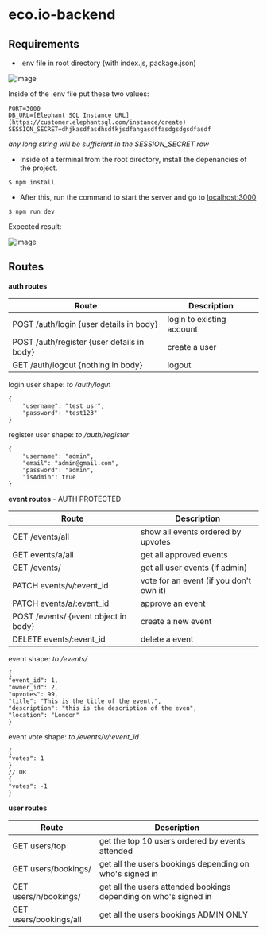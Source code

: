 # eco.io-backend

## Requirements

- .env file in root directory (with index.js, package.json)

![image](https://user-images.githubusercontent.com/75338985/227611111-8cf936bc-7692-4f4e-b269-4279670c225f.png)

Inside of the .env file put these two values:
```
PORT=3000
DB_URL=[Elephant SQL Instance URL](https://customer.elephantsql.com/instance/create)
SESSION_SECRET=dhjkasdfasdhsdfkjsdfahgasdffasdgsdgsdfasdf
```

*any long string will be sufficient in the SESSION_SECRET row*

- Inside of a terminal from the root directory, install the depenancies of the project.

```
$ npm install
```

- After this, run the command to start the server and go to [localhost:3000](http://localhost:3000)

```
$ npm run dev
```

Expected result:

![image](https://user-images.githubusercontent.com/75338985/227611868-20cdf626-55b9-49f6-8149-7f396d4147e3.png)


## Routes

**auth routes**

| Route | Description |
|--------------|-------------|
| POST /auth/login {user details in body} | login to existing account |
| POST /auth/register {user details in body} | create a user |
| GET /auth/logout {nothing in body} | logout |

login user shape: 
*to /auth/login*
```
{
    "username": "test_usr",
    "password": "test123"
}
```

register user shape: 
*to /auth/register*
```
{
    "username": "admin",
    "email": "admin@gmail.com",
    "password": "admin",
    "isAdmin": true
}
```


**event routes** - AUTH PROTECTED

| Route | Description |
|--------------|-------------|
| GET /events/all  | show all events ordered by upvotes |
| GET events/a/all  | get all approved events |
| GET /events/ | get all user events (if admin) |
| PATCH events/v/:event_id | vote for an event (if you don't own it) |
| PATCH events/a/:event_id | approve an event |
| POST /events/ {event object in body} | create a new event |
| DELETE events/:event_id | delete a event |

event shape:
*to /events/*
```
{
"event_id": 1,
"owner_id": 2,
"upvotes": 99,
"title": "This is the title of the event.",
"description": "this is the description of the even",
"location": "London"
}
```

event vote shape:
*to /events/v/:event_id*
```
{
"votes": 1
}
// OR
{
"votes": -1
}
```

**user routes**

| Route | Description |
|--------------|-------------|
| GET users/top | get the top 10 users ordered by events attended |
| GET users/bookings/ | get all the users bookings depending on who's signed in |
| GET users/h/bookings/ | get all the users attended bookings depending on who's signed in |
| GET users/bookings/all | get all the users bookings ADMIN ONLY |
